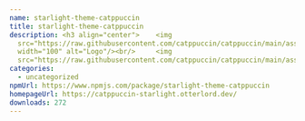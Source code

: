 ```yaml
---
name: starlight-theme-catppuccin
title: starlight-theme-catppuccin
description: <h3 align="center"> 	<img
  src="https://raw.githubusercontent.com/catppuccin/catppuccin/main/assets/logos/exports/1544x1544_circle.png"
  width="100" alt="Logo"/><br/> 	<img
  src="https://raw.githubusercontent.com/catppuccin/catppuccin/main/assets/misc/transp
categories:
  - uncategorized
npmUrl: https://www.npmjs.com/package/starlight-theme-catppuccin
homepageUrl: https://catppuccin-starlight.otterlord.dev/
downloads: 272
---
```

